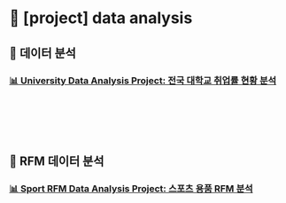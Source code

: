 # 📑 [project] data analysis
## 📌 데이터 분석
<h3>
  <a href=https://github.com/songseogyeong/project-data_analysis/tree/master/01_University_Data_Analysis_Project>📊 University Data Analysis Project: 전국 대학교 취업률 현황 분석</a>
</h3>

<br></br>
<br></br>

## 📌 RFM 데이터 분석
<h3>
  <a href=https://github.com/songseogyeong/project-data_analysis/tree/master/02_Sport_RFM_Data_Analysis_Project>📊 Sport RFM Data Analysis Project: 스포츠 용품 RFM 분석</a>
</h3>